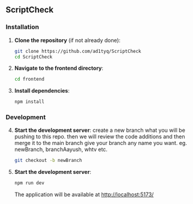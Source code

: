 ## ScriptCheck

### Installation

1. **Clone the repository** (if not already done):
   ```bash
   git clone https://github.com/ad1tyq/ScriptCheck
   cd ScriptCheck
   ```

2. **Navigate to the frontend directory**:
   ```bash
   cd frontend
   ```

3. **Install dependencies**:
   ```bash
   npm install
   
   ```

### Development

4. **Start the development server**:
   create a new branch what you will be pushing to this repo.
   then we will review the code additions and then merge it to the main branch
   give your branch any name you want. eg. newBranch, branchAayush, whtv etc.
   ```bash
   git checkout -b newBranch
   ```

5. **Start the development server**:
   ```bash
   npm run dev
   ```

   The application will be available at [http://localhost:5173/](http://localhost:5173/)
